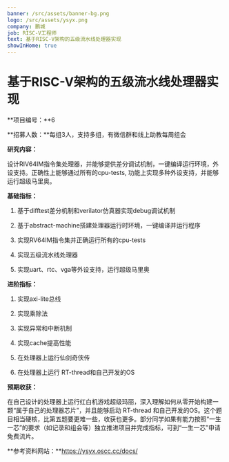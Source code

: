 ```yaml
---
banner: /src/assets/banner-bg.png
logo: /src/assets/ysyx.png
company: 鹏城
job: RISC-V工程师
text: 基于RISC-V架构的五级流水线处理器实现
showInHome: true
---
```


# 基于RISC-V架构的五级流水线处理器实现

**项目编号：**6

**招募人数：**每组3人，支持多组，有微信群和线上助教每周组会

**研究内容：**

设计RIV64IM指令集处理器，并能够提供差分调试机制，一键编译运行环境，外设支持。正确性上能够通过所有的cpu-tests, 功能上实现多种外设支持，并能够运行超级马里奥。

**基础指标：**

1. 基于difftest差分机制和verilator仿真器实现debug调试机制
 
2. 基于abstract-machine搭建处理器运行时环境，一键编译并运行程序
 
3. 实现RV64IM指令集并正确运行所有的cpu-tests
 
4. 实现五级流水线处理器
 
5. 实现uart、rtc、vga等外设支持，运行超级马里奥
 
**进阶指标：**
 
1. 实现axi-lite总线
 
2. 实现乘除法
 
3. 实现异常和中断机制
 
4. 实现cache提高性能
 
5. 在处理器上运行仙剑奇侠传
 
6. 在处理器上运行 RT-thread和自己开发的OS

**预期收获：**

在自己设计的处理器上运行红白机游戏超级玛丽，深入理解如何从零开始构建一颗“属于自己的处理器芯片”，并且能够启动 RT-thread 和自己开发的OS。这个题目相当硬核，比第五题要更难一些，收获也更多。部分同学如果有能力按照“一生一芯”的要求（如记录和组会等）独立推进项目并完成指标，可到“一生一芯”申请免费流片。

**参考资料网站：**https://ysyx.oscc.cc/docs/